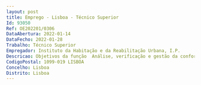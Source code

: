 ```yaml
--- 
layout: post
title: Emprego - Lisboa - Técnico Superior
Id: 93050
Ref: OE202201/0306
DataAbertura: 2022-01-14
DataFecho: 2022-01-28
Trabalho: Técnico Superior
Empregador: Instituto da Habitação e da Reabilitação Urbana, I.P.
Descricao: Objetivos da função  Análise, verificação e gestão da conformidade de candidaturas aos programas  Contratação dos financiamentos e realização de atos de registo predial dos imóveis objeto de financiamento, incluindo os relativos ao s regimes especiais de afetação e de alienação  Verificações administrativas da execução.Com as seguintes atividades a desenvolver  a) Analisar e verificar a conformidade das candidaturas a programas  b) Analisar do processo de financiamento, por forma a garantir que se encontram reunidas as condições para a celebração do respetivo contrato  c) Verificar a existência dos elementos e documentos essenciais para a redação e celebração do contrato de financiamento, designadamente  Identificação dos beneficiários e dos representantes das Entidades Beneficiárias, e dos respetivos poderes de representação  Deliberações que precederam a outorga do contrato de comparticipação  Situação registral dos imóveis  Comprovativos do consentimento de consulta pelo IHRU da situação contributiva e tributária do beneficiário entidades beneficiárias  d) Elaborar os contratos de financiamento, bem como quaisquer outros documentos relacionados com o processo de financiamento  e) Verificar e analisar quaisquer documentos, elementos e circunstâncias relativos ao processo de financiamento, como por exemplo a situação registral dos imóveis ou os contratos escrituras de compra e venda, no caso das aquisições  f) Garantir o registo dos regimes especiais de afetação e de alienação  g) Contactar diretamente com os beneficiários e as Entidades Beneficiárias, bem como com quaisquer outras entidades  h) Comparecer em quaisquer atos, cerimónias, reuniões, contratos relacionados com o processo de financiamento  i) Verificar administrativamente a execução.
CodigoPostal: 1099-019 LISBOA
Concelho: Lisboa
Distrito: Lisboa
--- 
```

